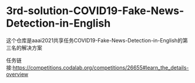 # 3rd-solution-COVID19-Fake-News-Detection-in-English

这个仓库是aaai2021共享任务COVID19-Fake-News-Detection-in-English的第三名的解决方案

任务链接:https://competitions.codalab.org/competitions/26655#learn_the_details-overview

